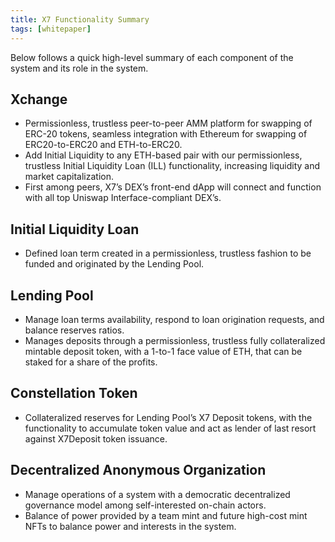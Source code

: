 ```yaml
---
title: X7 Functionality Summary
tags: [whitepaper]
---
```


Below follows a quick high-level summary of each component of the system and its role in the system.

## Xchange

- Permissionless, trustless peer-to-peer AMM platform for swapping of ERC-20 tokens, seamless integration with Ethereum for swapping of ERC20-to-ERC20 and ETH-to-ERC20.
- Add Initial Liquidity to any ETH-based pair with our permissionless, trustless Initial Liquidity Loan (ILL) functionality, increasing liquidity and market capitalization.
- First among peers, X7’s DEX’s front-end dApp will connect and function with all top Uniswap Interface-compliant DEX’s.

## Initial Liquidity Loan

- Defined loan term created in a permissionless, trustless fashion to be funded and originated by the Lending Pool.

## Lending Pool

- Manage loan terms availability, respond to loan origination requests, and balance reserves ratios.
- Manages deposits through a permissionless, trustless fully collateralized mintable deposit token, with a 1-to-1 face value of ETH, that can be staked for a share of the profits.

## Constellation Token

- Collateralized reserves for Lending Pool’s X7 Deposit tokens, with the functionality to accumulate token value and act as lender of last resort against X7Deposit token issuance.

## Decentralized Anonymous Organization

- Manage operations of a system with a democratic decentralized governance model among self-interested on-chain actors.
- Balance of power provided by a team mint and future high-cost mint NFTs to balance power and interests in the system.
